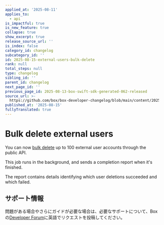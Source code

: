 ```yaml
---
applied_at: '2025-08-11'
applies_to:
  - api
is_impactful: true
is_new_feature: true
collapse: true
show_excerpt: true
release_source_url: ''
is_index: false
category_id: changelog
subcategory_id: ''
id: 2025-08-15-external-users-bulk-delete
rank: null
total_steps: null
type: changelog
sibling_id: ''
parent_id: changelog
next_page_id: ''
previous_page_id: 2025-08-13-box-swift-sdk-generated-062-released
source_url: >-
  https://github.com/box/box-developer-changelog/blob/main/content/2025/08-15-external-users-bulk-delete.md
published_at: '2025-08-15'
fullyTranslated: true
---
```

# Bulk delete external users

You can now [bulk delete][1] up to 100 external user accounts through the public API.

This job runs in the background, and sends a completion report when it's finished.

<!-- more -->

<!--alex ignore -->

The report contains details identifying which user deletions succeeded and which failed.

<!--alex enable -->

## サポート情報

問題がある場合やさらにガイドが必要な場合は、必要なサポートについて、Boxの[Developer Forum][2]に英語でリクエストを投稿してください。

[1]: g://users/bulk-delete-external-users

[2]: https://community.box.com/
